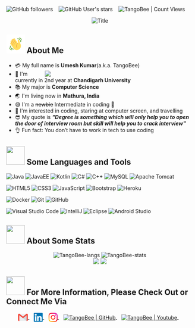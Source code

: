 <img alt="GitHub followers" src="https://img.shields.io/github/followers/TangoBeee?style=social"> &nbsp;&nbsp; <img alt="GitHub User's stars" src="https://img.shields.io/github/stars/TangoBeee?style=social"> &nbsp;&nbsp; <img alt="TangoBee | Count Views" src="https://komarev.com/ghpvc/?username=TangoBeee&color=green" />

<div align="center">
  <img src="https://readme-typing-svg.herokuapp.com/?font=Architects+Daughter&color=%2338C2FF&size=50&center=true&vCenter=true&height=60&width=600&lines=Heyyy!+I%27m+TangoBee+%3C3;Java%20is%20Everything!!!;Welcome+to+my+profile!" alt="Title"></img>
</div>


## <img src="wave.gif" width="50px" height="50px"></img> About Me

- :credit_card: My full name is **Umesh Kumar**(a.k.a. TangoBee) <img src="https://substackcdn.com/video/upload/e_loop,vs_40/a2gccwugbubdi1ldsrwg.gif" width="400" align="right"/>
- :school: I'm currently in 2nd year at **Chandigarh University**
- :books: My major is **Computer Science**
- :earth_asia: I'm living now in **Mathura, India**
- :sweat_smile: I'm a ~~newbie~~ Intermediate in coding :penguin:
- :monocle_face: I'm interested in coding, staring at computer screen, and travelling
- :sunglasses: My quote is ***"Degree is something which will only help you to open the door of interview room but skill will help you to crack interview"*** 
- :ok_hand: Fun fact: You don’t have to work in tech to use coding

## <img src="https://media2.giphy.com/media/QssGEmpkyEOhBCb7e1/giphy.gif?cid=ecf05e47a0n3gi1bfqntqmob8g9aid1oyj2wr3ds3mg700bl&rid=giphy.gif" width="50px" height="50px"> Some Languages and Tools
![Java](https://img.shields.io/badge/java-%23ED8B00.svg?style=for-the-badge&logo=java&logoColor=white) ![JavaEE](https://img.shields.io/badge/javaee-%2300599C.svg?style=for-the-badge&logo=javaee&logoColor=white) ![Kotlin](https://img.shields.io/badge/kotlin-%23ED8B00.svg?style=for-the-badge&logo=kotlin&logoColor=white) ![C#](https://img.shields.io/badge/c%23-%23239120.svg?style=for-the-badge&logo=c-sharp&logoColor=white) ![C++](https://img.shields.io/badge/C++-5C2D91?style=for-the-badge&logo=c++&logoColor=white) ![MySQL](https://img.shields.io/badge/MySQL-CC2927?style=for-the-badge&logo=mysql&logoColor=white) ![Apache Tomcat](https://img.shields.io/badge/apache_tomcat-%23D42029.svg?style=for-the-badge&logo=apachetomcat&logoColor=white)

![HTML5](https://img.shields.io/badge/html5-%23E34F26.svg?style=for-the-badge&logo=html5&logoColor=white) ![CSS3](https://img.shields.io/badge/css3-%231572B6.svg?style=for-the-badge&logo=css3&logoColor=white) ![JavaScript](https://img.shields.io/badge/javascript-%23323330.svg?style=for-the-badge&logo=javascript&logoColor=%23F7DF1E) ![Bootstrap](https://img.shields.io/badge/bootstrap-%23563D7C.svg?style=for-the-badge&logo=bootstrap&logoColor=white) ![Heroku](https://img.shields.io/badge/heroku-%23430098.svg?style=for-the-badge&logo=heroku&logoColor=white)

![Docker](https://img.shields.io/badge/docker-%230db7ed.svg?style=for-the-badge&logo=docker&logoColor=white) ![Git](https://img.shields.io/badge/git-%23F05033.svg?style=for-the-badge&logo=git&logoColor=white) ![GitHub](https://img.shields.io/badge/github-%23121011.svg?style=for-the-badge&logo=github&logoColor=white) 

![Visual Studio Code](https://img.shields.io/badge/Visual%20Studio%20Code-0078d7.svg?style=for-the-badge&logo=visual-studio-code&logoColor=white) ![IntelliJ](https://img.shields.io/badge/IntelliJ-5C2D91.svg?style=for-the-badge&logo=intellijidea&logoColor=white) ![Eclipse](https://img.shields.io/badge/eclipse-1B6AC6.svg?style=for-the-badge&logo=eclipse&logoColor=white) ![Android Studio](https://img.shields.io/badge/android_studio-1B6AC6.svg?style=for-the-badge&logo=androidstudio&logoColor=white) 

## <img src="https://media0.giphy.com/media/cNZqrH5IzOG0xrlWks/giphy.gif?cid=ecf05e47map255q427en9uprqc1sb0unjq5k4fnqg5pmhhs4&rid=giphy.gif&ct=s" width="50px" height="50px"> About Some Stats
<div align="center">
<img height="150em" src="https://github-readme-stats.vercel.app/api/top-langs/?username=TangoBeee&layout=compact&show_icon=true&theme=algolia" alt="TangoBee-langs"/>
<img height="150em" src="https://github-readme-stats.vercel.app/api/?username=TangoBeee&layout=compact&show_icon=true&theme=algolia" alt="TangoBee-stats"/>
</div>
<div align="center">
  <img src="https://github-readme-streak-stats.herokuapp.com/?user=TangoBeee&theme=algolia&background=0d1117&hide_border=true" />
  <img src="https://activity-graph.herokuapp.com/graph?username=TangoBeee&theme=react-dark"/>
</div>

## <img src='https://raw.githubusercontent.com/ShahriarShafin/ShahriarShafin/main/Assets/handshake.gif' width="50px" height="50px"> For More Information, Please Check Out or Connect Me Via
<p align="center">
  <a href="mailto:querytango@gmail.com" >
    <img align="center" alt="TangoBee | Gmail" width="26px" src="Gmail.svg" />
  </a> &nbsp;&nbsp;
  
  <a href="https://www.linkedin.com/in/helloumesh/" target="_blank">
    <img align="center" alt="TienHuynh-TN | Linkedin" width="24px" src="Linkedin.svg" />
  </a> &nbsp;&nbsp;
  
  <a href="https://www.instagram.com/TangoBeee/" target="_blank">
    <img align="center" alt="TangoBee | Instagram" width="24px" src="Instagram.svg" />
  </a> &nbsp;&nbsp;
  
  <a href="https://profile-summary-for-github.herokuapp.com/user/TangoBeee" target="_blank">
    <img align="center" alt="TangoBee | GitHub" width="26px" src="https://upload.wikimedia.org/wikipedia/commons/thumb/a/ae/Github-desktop-logo-symbol.svg/1024px-Github-desktop-logo-symbol.svg.png" />
  </a> &nbsp;&nbsp;
  
  <a href="https://www.youtube.com/channel/UCqQfS3yho6v_bpMTZpwl0NQ/" target="_blank">
    <img align="center" alt="TangoBee | Youtube" width="32px" src="https://icon-library.com/images/youtube-video-icon-png/youtube-video-icon-png-29.jpg" />
  </a> &nbsp;&nbsp;
<p> 
